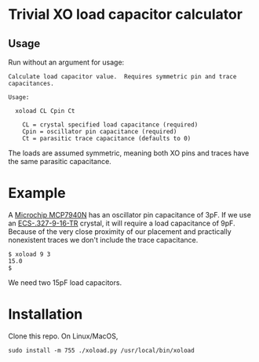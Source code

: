 # Trivial XO load capacitor calculator

## Usage

Run without an argument for usage:

```
Calculate load capacitor value.  Requires symmetric pin and trace capacitances.

Usage:

  xoload CL Cpin Ct

    CL = crystal specified load capacitance (required)
    Cpin = oscillator pin capacitance (required)
    Ct = parasitic trace capacitance (defaults to 0)
```

The loads are assumed symmetric, meaning both XO pins and traces have the same parasitic capacitance.

# Example

A [Microchip MCP7940N](https://www.microchip.com/en-us/product/mcp7940n) has an oscillator pin capacitance of 3pF.
If we use an [ECS-.327-9-16-TR](https://ecsxtal.com/products/crystals/surface-mount-crystals/ecs-327-9-16-tr/) crystal, it will require a load capacitance of 9pF.
Because of the very close proximity of our placement and practically nonexistent traces we don't include the trace capacitance.
```
$ xoload 9 3
15.0
$
```
We need two 15pF load capacitors.

# Installation

Clone this repo.
On Linux/MacOS,
```
sudo install -m 755 ./xoload.py /usr/local/bin/xoload
```
